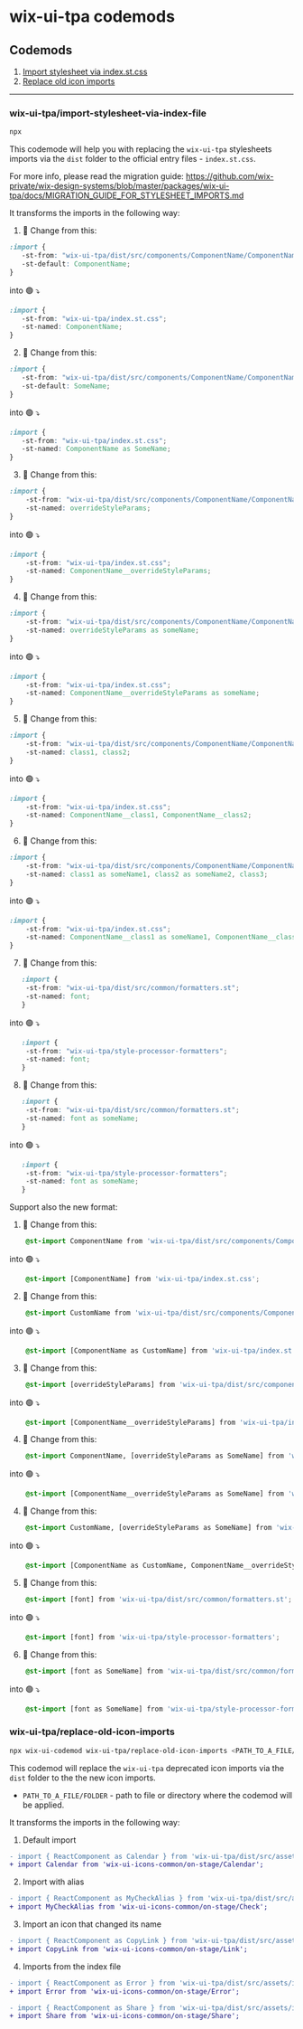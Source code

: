 # wix-ui-tpa codemods

## Codemods
1. [Import stylesheet via index.st.css](#wix-ui-tpaimport-stylesheet-via-index-file)
2. [Replace old icon imports](#wix-ui-tpa/replace-old-icon-imports)
---

### wix-ui-tpa/import-stylesheet-via-index-file
```bash
npx
```

This codemode will help you with replacing the `wix-ui-tpa` stylesheets imports via the `dist` folder to the official entry files - `index.st.css`.

For more info, please read the migration guide: https://github.com/wix-private/wix-design-systems/blob/master/packages/wix-ui-tpa/docs/MIGRATION_GUIDE_FOR_STYLESHEET_IMPORTS.md


It transforms the imports in the following way:

1. 🔴 Change from this:

```css
:import {
   -st-from: "wix-ui-tpa/dist/src/components/ComponentName/ComponentName.st.css";
   -st-default: ComponentName;
}
```

into 🟢 ⤵️
```css
:import {
   -st-from: "wix-ui-tpa/index.st.css";
   -st-named: ComponentName;
}
```

2. 🔴 Change from this:

```css
:import {
   -st-from: "wix-ui-tpa/dist/src/components/ComponentName/ComponentName.st.css";
   -st-default: SomeName;
}
```

into 🟢 ⤵️
```css
:import {
   -st-from: "wix-ui-tpa/index.st.css";
   -st-named: ComponentName as SomeName;
}
```

3. 🔴 Change from this:

```css
:import {
    -st-from: "wix-ui-tpa/dist/src/components/ComponentName/ComponentName.st.css";
    -st-named: overrideStyleParams;
}
```

into 🟢 ⤵️️
```css
:import {
    -st-from: "wix-ui-tpa/index.st.css";
    -st-named: ComponentName__overrideStyleParams;
}
```

4. 🔴 Change from this:

```css
:import {
    -st-from: "wix-ui-tpa/dist/src/components/ComponentName/ComponentName.st.css";
    -st-named: overrideStyleParams as someName;
}
```

into 🟢 ⤵️️
```css
:import {
    -st-from: "wix-ui-tpa/index.st.css";
    -st-named: ComponentName__overrideStyleParams as someName;
}
```

5. 🔴 Change from this:

```css
:import {
    -st-from: "wix-ui-tpa/dist/src/components/ComponentName/ComponentName.st.css";
    -st-named: class1, class2;
}
```

into 🟢 ⤵️️
```css
:import {
    -st-from: "wix-ui-tpa/index.st.css";
    -st-named: ComponentName__class1, ComponentName__class2;
}
```

6. 🔴 Change from this:

```css
:import {
    -st-from: "wix-ui-tpa/dist/src/components/ComponentName/ComponentName.st.css";
    -st-named: class1 as someName1, class2 as someName2, class3;
}
```

into 🟢 ⤵️️
```css
:import {
    -st-from: "wix-ui-tpa/index.st.css";
    -st-named: ComponentName__class1 as someName1, ComponentName__class2 as someName2, ComponentName__class3;
}
```


7. 🔴 Change from this:
```css
   :import {
    -st-from: "wix-ui-tpa/dist/src/common/formatters.st";
    -st-named: font;
   }
```

into 🟢 ⤵️
```css
   :import {
    -st-from: "wix-ui-tpa/style-processor-formatters";
    -st-named: font;
   }
```

8. 🔴 Change from this:
```css
   :import {
    -st-from: "wix-ui-tpa/dist/src/common/formatters.st";
    -st-named: font as someName;
   }
```

into 🟢 ⤵️
```css
   :import {
    -st-from: "wix-ui-tpa/style-processor-formatters";
    -st-named: font as someName;
   }
```


Support also the new format:

1. 🔴 Change from this:

```css
    @st-import ComponentName from 'wix-ui-tpa/dist/src/components/ComponentName/ComponentName.st.css';
```

into 🟢 ⤵️
```css
    @st-import [ComponentName] from 'wix-ui-tpa/index.st.css';
```

2. 🔴 Change from this:

```css
    @st-import CustomName from 'wix-ui-tpa/dist/src/components/ComponentName/ComponentName.st.css';
```

into 🟢 ⤵️
```css
    @st-import [ComponentName as CustomName] from 'wix-ui-tpa/index.st.css';
```

3. 🔴 Change from this:

```css
    @st-import [overrideStyleParams] from 'wix-ui-tpa/dist/src/components/ComponentName/ComponentName.st.css';
```

into 🟢 ⤵️️
```css
    @st-import [ComponentName__overrideStyleParams] from 'wix-ui-tpa/index.st.css';
```

4. 🔴 Change from this:

```css
    @st-import ComponentName, [overrideStyleParams as SomeName] from 'wix-ui-tpa/dist/src/components/ComponentName/ComponentName.st.css';
```

into 🟢 ⤵️️
```css
    @st-import [ComponentName__overrideStyleParams as SomeName] from 'wix-ui-tpa/index.st.css';
```

4. 🔴 Change from this:

```css
    @st-import CustomName, [overrideStyleParams as SomeName] from 'wix-ui-tpa/dist/src/components/ComponentName/ComponentName.st.css';
```

into 🟢 ⤵️️
```css
    @st-import [ComponentName as CustomName, ComponentName__overrideStyleParams as SomeName] from 'wix-ui-tpa/index.st.css';
```

5. 🔴 Change from this:
```css
    @st-import [font] from 'wix-ui-tpa/dist/src/common/formatters.st';
```

into 🟢 ⤵️
```css
    @st-import [font] from 'wix-ui-tpa/style-processor-formatters';
```

6. 🔴 Change from this:
```css
    @st-import [font as SomeName] from 'wix-ui-tpa/dist/src/common/formatters.st';
```

into 🟢 ⤵️
```css
    @st-import [font as SomeName] from 'wix-ui-tpa/style-processor-formatters';
```

### wix-ui-tpa/replace-old-icon-imports
```bash
npx wix-ui-codemod wix-ui-tpa/replace-old-icon-imports <PATH_TO_A_FILE/FOLDER>
```

This codemod will replace the `wix-ui-tpa` deprecated icon imports via the `dist` folder to the the new icon imports.
- `PATH_TO_A_FILE/FOLDER` - path to file or directory where the codemod will be applied.

It transforms the imports in the following way:

1. Default import

```diff
- import { ReactComponent as Calendar } from 'wix-ui-tpa/dist/src/assets/icons/Calendar.svg’;
+ import Calendar from 'wix-ui-icons-common/on-stage/Calendar';
```

2. Import with alias

```diff
- import { ReactComponent as MyCheckAlias } from 'wix-ui-tpa/dist/src/assets/icons/Check.svg';
+ import MyCheckAlias from 'wix-ui-icons-common/on-stage/Check';
```

3. Import an icon that changed its name

```diff
- import { ReactComponent as CopyLink } from 'wix-ui-tpa/dist/src/assets/icons/Social/CopyLink.svg';
+ import CopyLink from 'wix-ui-icons-common/on-stage/Link';
```

4. Imports from the index file

```diff
- import { ReactComponent as Error } from 'wix-ui-tpa/dist/src/assets/icons';
+ import Error from 'wix-ui-icons-common/on-stage/Error';
```

```diff
- import { ReactComponent as Share } from 'wix-ui-tpa/dist/src/assets/icons/index';
+ import Share from 'wix-ui-icons-common/on-stage/Share';
```

